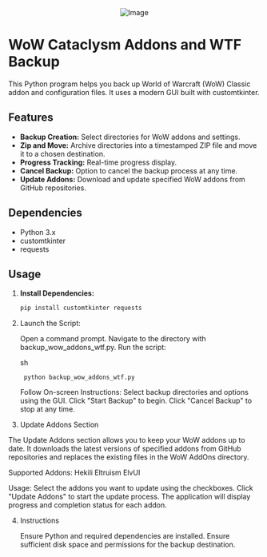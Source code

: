 <div align="center">
  <img src="https://github.com/user-attachments/assets/0fe9cf33-5d41-42e0-a438-7753657ed4c8" alt="Image" />
</div>

# WoW Cataclysm Addons and WTF Backup

This Python program helps you back up World of Warcraft (WoW) Classic addon and configuration files. It uses a modern GUI built with customtkinter.

## Features

- **Backup Creation:** Select directories for WoW addons and settings.
- **Zip and Move:** Archive directories into a timestamped ZIP file and move it to a chosen destination.
- **Progress Tracking:** Real-time progress display.
- **Cancel Backup:** Option to cancel the backup process at any time.
- **Update Addons:** Download and update specified WoW addons from GitHub repositories.

## Dependencies

- Python 3.x
- customtkinter
- requests

## Usage

1. **Install Dependencies:**
   ```sh
   pip install customtkinter requests
2. Launch the Script:

    Open a command prompt.
    Navigate to the directory with backup_wow_addons_wtf.py.
    Run the script:

    sh

        python backup_wow_addons_wtf.py

    Follow On-screen Instructions:
        Select backup directories and options using the GUI.
        Click "Start Backup" to begin.
        Click "Cancel Backup" to stop at any time.

3. Update Addons Section

The Update Addons section allows you to keep your WoW addons up to date. It downloads the latest versions of specified addons from GitHub repositories and replaces the existing files in the WoW AddOns directory.

   Supported Addons:
        Hekili
        Eltruism
        ElvUI

   Usage:
        Select the addons you want to update using the checkboxes.
        Click "Update Addons" to start the update process.
        The application will display progress and completion status for each addon.

4. Instructions

    Ensure Python and required dependencies are installed.
    Ensure sufficient disk space and permissions for the backup destination.
